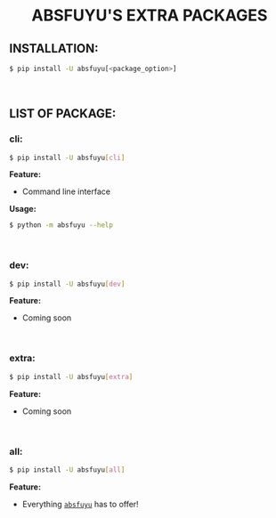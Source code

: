 <div align="center">
  	<h1 align="center">
  		<strong>ABSFUYU'S EXTRA PACKAGES</strong>
	</h1>
</div>


## **INSTALLATION:**

```bash
$ pip install -U absfuyu[<package_option>]
```

<br>

## **LIST OF PACKAGE:**

### **cli:**

```bash
$ pip install -U absfuyu[cli]
```

**Feature:**

- Command line interface

**Usage:**

```bash
$ python -m absfuyu --help
```

<br>

### **dev:**

```bash
$ pip install -U absfuyu[dev]
```

**Feature:**

- Coming soon

<br>


### **extra:**

```bash
$ pip install -U absfuyu[extra]
```

**Feature:**

- Coming soon

<br>

### **all:**

```bash
$ pip install -U absfuyu[all]
```

**Feature:**

- Everything [`absfuyu`](../../../index.md) has to offer!